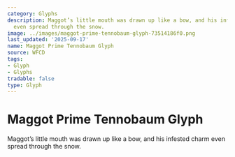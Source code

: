 ```yaml
---
category: Glyphs
description: Maggot’s little mouth was drawn up like a bow, and his infested charm
  even spread through the snow.
image: ../images/maggot-prime-tennobaum-glyph-73514186f0.png
last_updated: '2025-09-17'
name: Maggot Prime Tennobaum Glyph
source: WFCD
tags:
- Glyph
- Glyphs
tradable: false
type: Glyph
---
```


# Maggot Prime Tennobaum Glyph

Maggot’s little mouth was drawn up like a bow, and his infested charm even spread through the snow.

